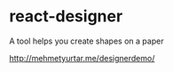 # react-designer

A tool helps you create shapes on a paper 

http://mehmetyurtar.me/designerdemo/

